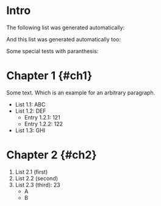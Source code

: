 # Intro

The following list was generated automatically:

<!-- #data-list /Chapter*
     #column Chapter: name()
-->

And this list was generated automatically too:

<!--
#data-list /*/List *
#column 1: name(..)
#column 2: name(.)
-->

Some special tests with paranthesis:

<!--
#data-list List ?.? (*)/*
#column First List: name(../../List * (*))
#column Selection: name()
-->

# Chapter 1 {#ch1}

Some text.
Which is an example for an arbitrary paragraph.

* List 1.1: ABC
* List 1.2: DEF
    + Entry 1.2.1: 121
    + Entry 1.2.2: 122
* List 1.3: GHI

# Chapter 2 {#ch2}

1. List 2.1 (first)
2. List 2.2 (second)
3. List 2.3 (third): 23
    * A
    * B
